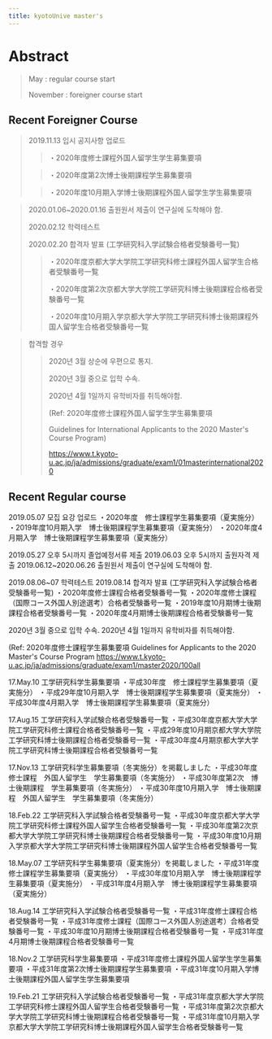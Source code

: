 ```yaml
---
title: kyotoUnive master's
---
```


Abstract
============

> May : regular course start
>
> November : foreigner course start

Recent Foreigner Course
---

>2019.11.13 입시 공지사항 업로드
>
> >・2020年度修士課程外国人留学生学生募集要項
>
> >・2020年度第2次博士後期課程学生募集要項
>
> >・2020年度10月期入学博士後期課程外国人留学生学生募集要項


>2020.01.06~2020.01.16 출원원서 제출이 연구실에 도착해야 함.
>
>2020.02.12 학력테스트
>
>2020.02.20 합격자 발표 (工学研究科入学試験合格者受験番号一覧)
>
>
> >・2020年度京都大学大学院工学研究科修士課程外国人留学生合格者受験番号一覧
> >
> >・2020年度第2次京都大学大学院工学研究科博士後期課程合格者受験番号一覧
> >
> >・2020年度10月期入学京都大学大学院工学研究科博士後期課程外国人留学生合格者受験番号一覧

>합격할 경우
>
> >2020년 3월 상순에 우편으로 통지.
> >
> >2020년 3월 중으로 입학 수속.
> >
> >2020년 4월 1일까지 유학비자를 취득해야함.
> >
> >(Ref: 2020年度修士課程外国人留学生学生募集要項
> >
> >Guidelines for International Applicants to the 2020 Master's Course Program)
> >
> ><https://www.t.kyoto-u.ac.jp/ja/admissions/graduate/exam1/01masterinternational2020>


Recent Regular course
---

2019.05.07 모집 요강 업로드
・2020年度　修士課程学生募集要項（夏実施分）
・2019年度10月期入学　博士後期課程学生募集要項（夏実施分）
・2020年度4月期入学　博士後期課程学生募集要項（夏実施分）

2019.05.27 오후 5시까지 졸업예정서류 제출
2019.06.03 오후 5시까지 출원자격 제출
2019.06.12~2020.06.26 출원원서 제출이 연구실에 도착해야 함.

2019.08.06~07 학력테스트
2019.08.14 합격자 발표 (工学研究科入学試験合格者受験番号一覧)
・2020年度修士課程合格者受験番号一覧
・2020年度修士課程（国際コース外国人別途選考）合格者受験番号一覧
・2019年度10月期博士後期課程合格者受験番号一覧
・2020年度4月期博士後期課程合格者受験番号一覧

2020년 3월 중으로 입학 수속.
2020년 4월 1일까지 유학비자를 취득해야함.

(Ref: 2020年度修士課程学生募集要項
Guidelines for Applicants to the 2020 Master's Course Program
https://www.t.kyoto-u.ac.jp/ja/admissions/graduate/exam1/master2020/100all

17.May.10 工学研究科学生募集要項
・平成30年度　修士課程学生募集要項（夏実施分）
・平成29年度10月期入学　博士後期課程学生募集要項（夏実施分）
・平成30年度4月期入学　博士後期課程学生募集要項（夏実施分）　

17.Aug.15 工学研究科入学試験合格者受験番号一覧
・平成30年度京都大学大学院工学研究科修士課程合格者受験番号一覧
・平成29年度10月期京都大学大学院工学研究科博士後期課程合格者受験番号一覧
・平成30年度4月期京都大学大学院工学研究科博士後期課程合格者受験番号一覧

17.Nov.13 工学研究科学生募集要項（冬実施分）を掲載しました
・平成30年度　修士課程　外国人留学生　学生募集要項（冬実施分）
・平成30年度第2次　博士後期課程　学生募集要項（冬実施分）
・平成30年度10月期入学　博士後期課程　外国人留学生　学生募集要項（冬実施分）

18.Feb.22 工学研究科入学試験合格者受験番号一覧
・平成30年度京都大学大学院工学研究科修士課程外国人留学生合格者受験番号一覧
・平成30年度第2次京都大学大学院工学研究科博士後期課程合格者受験番号一覧
・平成30年度10月期入学京都大学大学院工学研究科博士後期課程外国人留学生合格者受験番号一覧

18.May.07 工学研究科学生募集要項（夏実施分）を掲載しました
・平成31年度　修士課程学生募集要項（夏実施分）
・平成30年度10月期入学　博士後期課程学生募集要項（夏実施分）
・平成31年度4月期入学　博士後期課程学生募集要項（夏実施分）　

18.Aug.14 工学研究科入学試験合格者受験番号一覧
・平成31年度修士課程合格者受験番号一覧
・平成31年度修士課程（国際コース外国人別途選考）合格者受験番号一覧
・平成30年度10月期博士後期課程合格者受験番号一覧
・平成31年度4月期博士後期課程合格者受験番号一覧

18.Nov.2 工学研究科学生募集要項
・平成31年度修士課程外国人留学生学生募集要項
・平成31年度第2次博士後期課程学生募集要項
・平成31年度10月期入学博士後期課程外国人留学生学生募集要項

19.Feb.21 工学研究科入学試験合格者受験番号一覧
・平成31年度京都大学大学院工学研究科修士課程外国人留学生合格者受験番号一覧
・平成31年度第2次京都大学大学院工学研究科博士後期課程合格者受験番号一覧 
・平成31年度10月期入学京都大学大学院工学研究科博士後期課程外国人留学生合格者受験番号一覧

